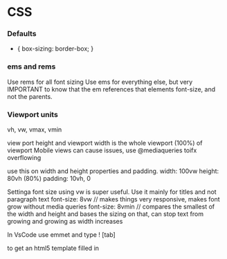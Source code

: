 # CSS 

### Defaults

* {
  box-sizing: border-box;
}

### ems and rems

Use rems for all font sizing
Use ems for everything else, but very IMPORTANT to know that the em references that elements font-size, and not the parents.

### Viewport units

vh, vw, vmax, vmin

view port height and viewport width is the whole viewport (100%) of viewport
Mobile views can cause issues, use @mediaqueries toifx overflowing

use this on width and height properties and padding.
width: 100vw
height: 80vh (80%)
padding: 10vh, 0

Settinga font size using vw is super useful. Use it mainly for titles and not paragraph text
font-size: 8vw // makes things very responsive, makes font grow without media queries
font-size: 8vmin // compares the smallest of the width and height and bases the sizing on that, can stop text from growing and growing as width increases

In VsCode use emmet and type ! [tab]

to get an html5 template filled in






